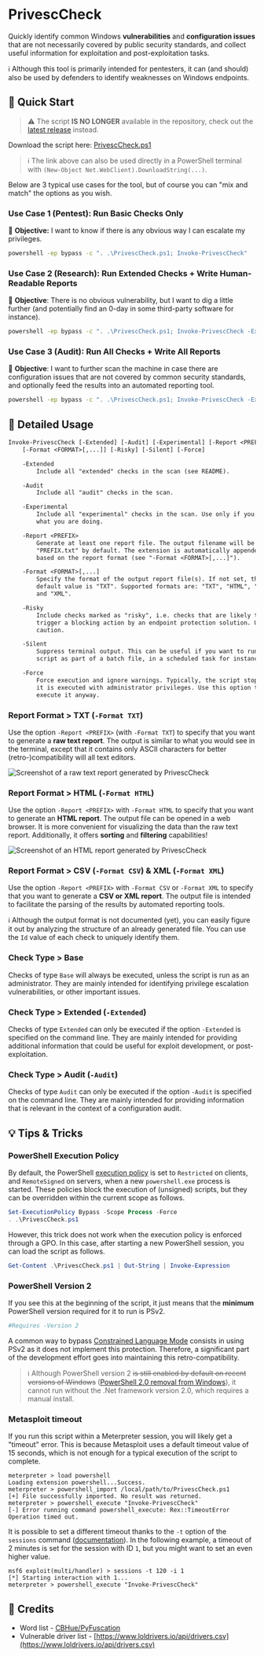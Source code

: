 # PrivescCheck

Quickly identify common Windows **vulnerabilities** and **configuration issues** that are not necessarily covered by public security standards, and collect useful information for exploitation and post-exploitation tasks.

:information_source: Although this tool is primarily intended for pentesters, it can (and should) also be used by defenders to identify weaknesses on Windows endpoints.

## :rocket: Quick Start

> :warning: The script **IS NO LONGER** available in the repository, check out the [latest release](https://github.com/itm4n/PrivescCheck/releases/latest/) instead.

Download the script here: [PrivescCheck.ps1](https://github.com/itm4n/PrivescCheck/releases/latest/download/PrivescCheck.ps1)

> :information_source: The link above can also be used directly in a PowerShell terminal with `(New-Object Net.WebClient).DownloadString(...)`.

Below are 3 typical use cases for the tool, but of course you can "mix and match" the options as you wish.

### Use Case 1 (Pentest): Run Basic Checks Only

:dart: **Objective:** I want to know if there is any obvious way I can escalate my privileges.

```bat
powershell -ep bypass -c ". .\PrivescCheck.ps1; Invoke-PrivescCheck"
```

### Use Case 2 (Research): Run Extended Checks + Write Human-Readable Reports

:dart: **Objective**: There is no obvious vulnerability, but I want to dig a little further (and potentially find an 0-day in some third-party software for instance).

```bat
powershell -ep bypass -c ". .\PrivescCheck.ps1; Invoke-PrivescCheck -Extended -Report PrivescCheck_$($env:COMPUTERNAME) -Format TXT,HTML"
```

### Use Case 3 (Audit): Run All Checks + Write All Reports

:dart: **Objective**: I want to further scan the machine in case there are configuration issues that are not covered by common security standards, and optionally feed the results into an automated reporting tool.

```bat
powershell -ep bypass -c ". .\PrivescCheck.ps1; Invoke-PrivescCheck -Extended -Audit -Report PrivescCheck_$($env:COMPUTERNAME) -Format TXT,HTML,CSV,XML"
```

## :open_book: Detailed Usage

```txt
Invoke-PrivescCheck [-Extended] [-Audit] [-Experimental] [-Report <PREFIX>]
    [-Format <FORMAT>[,...]] [-Risky] [-Silent] [-Force]

    -Extended
        Include all "extended" checks in the scan (see README).

    -Audit
        Include all "audit" checks in the scan.

    -Experimental
        Include all "experimental" checks in the scan. Use only if you know
        what you are doing.

    -Report <PREFIX>
        Generate at least one report file. The output filename will be
        "PREFIX.txt" by default. The extension is automatically appended
        based on the report format (see "-Format <FORMAT>[,...]").

    -Format <FORMAT>[,...]
        Specify the format of the output report file(s). If not set, the
        default value is "TXT". Supported formats are: "TXT", "HTML", "CSV",
        and "XML".

    -Risky
        Include checks marked as "risky", i.e. checks that are likely to
        trigger a blocking action by an endpoint protection solution. Use with
        caution.

    -Silent
        Suppress terminal output. This can be useful if you want to run the
        script as part of a batch file, in a scheduled task for instance.

    -Force
        Force execution and ignore warnings. Typically, the script stops if
        it is executed with administrator privileges. Use this option to
        execute it anyway.
```

### Report Format > TXT (`-Format TXT`)

Use the option `-Report <PREFIX>` (with `-Format TXT`) to specify that you want to generate a **raw text report**. The output is similar to what you would see in the terminal, except that it contains only ASCII characters for better (retro-)compatibility will all text editors.

![Screenshot of a raw text report generated by PrivescCheck](./img/screenshot_txt_report.png)

### Report Format > HTML (`-Format HTML`)

Use the option `-Report <PREFIX>` with `-Format HTML` to specify that you want to generate an **HTML report**. The output file can be opened in a web browser. It is more convenient for visualizing the data than the raw text report. Additionally, it offers **sorting** and **filtering** capabilities!

![Screenshot of an HTML report generated by PrivescCheck](./img/screenshot_html_report.png)

### Report Format > CSV  (`-Format CSV`) & XML  (`-Format XML`)

Use the option `-Report <PREFIX>` with `-Format CSV` or `-Format XML` to specify that you want to generate a **CSV or XML report**. The output file is intended to facilitate the parsing of the results by automated reporting tools.

:information_source: Although the output format is not documented (yet), you can easily figure it out by analyzing the structure of an already generated file. You can use the `Id` value of each check to uniquely identify them.

### Check Type > Base

Checks of type `Base` will always be executed, unless the script is run as an administrator. They are mainly intended for identifying privilege escalation vulnerabilities, or other important issues.

### Check Type > Extended (`-Extended`)

Checks of type `Extended` can only be executed if the option `-Extended` is specified on the command line. They are mainly intended for providing additional information that could be useful for exploit development, or post-exploitation.

### Check Type > Audit (`-Audit`)

Checks of type `Audit` can only be executed if the option `-Audit` is specified on the command line. They are mainly intended for providing information that is relevant in the context of a configuration audit.

## :bulb: Tips & Tricks

### PowerShell Execution Policy

By default, the PowerShell [execution policy](https://learn.microsoft.com/en-us/powershell/module/microsoft.powershell.core/about/about_execution_policies) is set to `Restricted` on clients, and `RemoteSigned` on servers, when a new `powershell.exe` process is started. These policies block the execution of (unsigned) scripts, but they can be overridden within the current scope as follows.

```powershell
Set-ExecutionPolicy Bypass -Scope Process -Force
. .\PrivescCheck.ps1
```

However, this trick does not work when the execution policy is enforced through a GPO. In this case, after starting a new PowerShell session, you can load the script as follows.

```powershell
Get-Content .\PrivescCheck.ps1 | Out-String | Invoke-Expression
```

### PowerShell Version 2

If you see this at the beginning of the script, it just means that the **minimum** PowerShell version required for it to run is PSv2.

```powershell
#Requires -Version 2
```

A common way to bypass [Constrained Language Mode](https://devblogs.microsoft.com/powershell/powershell-constrained-language-mode/) consists in using PSv2 as it does not implement this protection. Therefore, a significant part of the development effort goes into maintaining this retro-compatibility.

> :information_source: Although PowerShell version 2 ~~is still enabled by default on recent versions of Windows~~ ([PowerShell 2.0 removal from Windows](https://support.microsoft.com/en-us/topic/powershell-2-0-removal-from-windows-fe6d1edc-2ed2-4c33-b297-afe82a64200a)), it cannot run without the .Net framework version 2.0, which requires a manual install.

### Metasploit timeout

If you run this script within a Meterpreter session, you will likely get a "timeout" error. This is because Metasploit uses a default timeout value of 15 seconds, which is not enough for a typical execution of the script to complete.

```console
meterpreter > load powershell
Loading extension powershell...Success.
meterpreter > powershell_import /local/path/to/PrivescCheck.ps1
[+] File successfully imported. No result was returned.
meterpreter > powershell_execute "Invoke-PrivescCheck"
[-] Error running command powershell_execute: Rex::TimeoutError Operation timed out.
```

It is possible to set a different timeout thanks to the `-t` option of the `sessions` command ([documentation](https://www.offensive-security.com/metasploit-unleashed/msfconsole-commands/)). In the following example, a timeout of 2 minutes is set for the session with ID `1`, but you might want to set an even higher value.

```console
msf6 exploit(multi/handler) > sessions -t 120 -i 1
[*] Starting interaction with 1...
meterpreter > powershell_execute "Invoke-PrivescCheck"
```

## :bookmark_tabs: Credits

- Word list - [CBHue/PyFuscation](https://github.com/CBHue/PyFuscation)
- Vulnerable driver list - [https://www.loldrivers.io/api/drivers.csv](https://www.loldrivers.io/api/drivers.csv)
